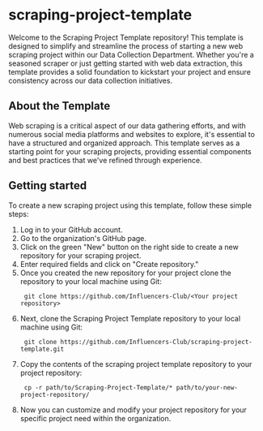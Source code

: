 # scraping-project-template
Welcome to the Scraping Project Template repository! This template is designed to simplify and streamline the process of starting a new web scraping project within our Data Collection Department. Whether you're a seasoned scraper or just getting started with web data extraction, this template provides a solid foundation to kickstart your project and ensure consistency across our data collection initiatives.

## About the Template
Web scraping is a critical aspect of our data gathering efforts, and with numerous social media platforms and websites to explore, it's essential to have a structured and organized approach. This template serves as a starting point for your scraping projects, providing essential components and best practices that we've refined through experience.

## Getting started
To create a new scraping project using this template, follow these simple steps:
1. Log in to your GitHub account.
2. Go to the organization's GitHub page.
3. Click on the green "New" button on the right side to create a new repository for your scraping project.
4. Enter required fields and click on "Create repository."
5. Once you created the new repository for your project clone the repository to your local machine using Git:
   ```shell
    git clone https://github.com/Influencers-Club/<Your project repository>
   ```
6. Next, clone the Scraping Project Template repository to your local machine using Git:
   ```shell
    git clone https://github.com/Influencers-Club/scraping-project-template.git
   ```
7. Copy the contents of the scraping project template repository to your project repository:
   ```shell
    cp -r path/to/Scraping-Project-Template/* path/to/your-new-project-repository/
   ```
8. Now you can customize and modify your project repository for your specific project need within the organization.